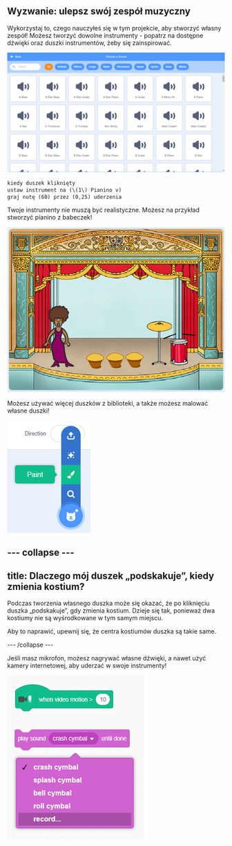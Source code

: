 ## Wyzwanie: ulepsz swój zespół muzyczny

Wykorzystaj to, czego nauczyłeś się w tym projekcie, aby stworzyć własny zespół! Możesz tworzyć dowolne instrumenty - popatrz na dostępne dźwięki oraz duszki instrumentów, żeby się zainspirować.

![zrzut ekranu](images/band-ideas-sounds.png)

```blocks3
kiedy duszek kliknięty
ustaw instrument na (\(1\) Pianino v)
graj nutę (60) przez (0,25) uderzenia
```

Twoje instrumenty nie muszą być realistyczne. Możesz na przykład stworzyć pianino z babeczek!

![zrzut ekranu](images/band-piano.png)

Możesz używać więcej duszków z biblioteki, a także możesz malować własne duszki!

![zrzut ekranu](images/band-draw.png)

## \--- collapse \---

## title: Dlaczego mój duszek „podskakuje”, kiedy zmienia kostium?

Podczas tworzenia własnego duszka może się okazać, że po kliknięciu duszka „podskakuje”, gdy zmienia kostium. Dzieje się tak, ponieważ dwa kostiumy nie są wyśrodkowane w tym samym miejscu.

Aby to naprawić, upewnij się, że centra kostiumów duszka są takie same.

\--- /collapse \---

Jeśli masz mikrofon, możesz nagrywać własne dźwięki, a nawet użyć kamery internetowej, aby uderzać w swoje instrumenty!

![zrzut ekranu](images/band-io.png)